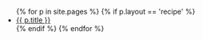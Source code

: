 ---
---
<ul>
{% for p in site.pages %}
  {% if p.layout == 'recipe' %}
  <li><a href="{{ p.url }}">{{ p.title }}</a></li>
  {% endif %}
{% endfor %}
</ul>
